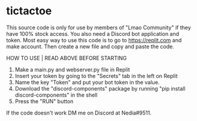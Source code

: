 # tictactoe

This source code is only for use by members of "Lmao Community" if they have 100% stock access. You also need a Discord bot application and token. Most easy way to use this code is to go to https://replit.com and make account. Then create a new file and copy and paste the code.

HOW TO USE | READ ABOVE BEFORE STARTING
1. Make a main.py and webserver.py file in Replit
2. Insert your token by going to the "Secrets" tab in the left on Replit
3. Name the key "Token" and put your bot token in the value.
4. Download the "discord-components" package by running "pip install discord-components" in the shell
5. Press the "RUN" button

If the code doesn't work DM me on Discord at Nedia#9511.
